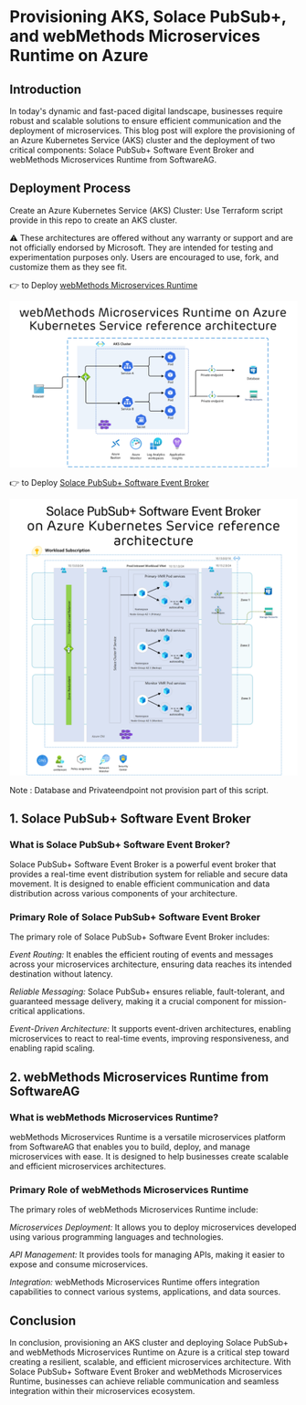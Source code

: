 # Provisioning AKS, Solace PubSub+, and webMethods Microservices Runtime on Azure

## Introduction
In today's dynamic and fast-paced digital landscape, businesses require robust and scalable solutions to ensure efficient communication and the deployment of microservices. This blog post will explore the provisioning of an Azure Kubernetes Service (AKS) cluster and the deployment of two critical components: Solace PubSub+ Software Event Broker and webMethods Microservices Runtime from SoftwareAG.

## Deployment Process

Create an Azure Kubernetes Service (AKS) Cluster: Use Terraform script provide in this repo to create an AKS cluster.

:warning: These architectures are offered without any warranty or support and are not officially endorsed by Microsoft. They are intended for testing and experimentation purposes only. Users are encouraged to use, fork, and customize them as they see fit.


:point_right: to Deploy [webMethods Microservices Runtime](/webmethods/README.md)

![webMethods Microservices Runtime on Azure Kubernetes Service reference architecture](images/webmethodes.png)


:point_right: to Deploy [Solace PubSub+ Software Event Broker](/solace/README.md)

![Solace PubSub+ Software Event Brokeron Azure Kubernetes Service reference architecture](images/solacepubsub.png)

Note : Database and Privateendpoint not provision part of this script.

## 1. Solace PubSub+ Software Event Broker
### What is Solace PubSub+ Software Event Broker?
Solace PubSub+ Software Event Broker is a powerful event broker that provides a real-time event distribution system for reliable and secure data movement. It is designed to enable efficient communication and data distribution across various components of your architecture.

### Primary Role of Solace PubSub+ Software Event Broker
The primary role of Solace PubSub+ Software Event Broker includes:

*Event Routing:* It enables the efficient routing of events and messages across your microservices architecture, ensuring data reaches its intended destination without latency.

*Reliable Messaging:* Solace PubSub+ ensures reliable, fault-tolerant, and guaranteed message delivery, making it a crucial component for mission-critical applications.

*Event-Driven Architecture:* It supports event-driven architectures, enabling microservices to react to real-time events, improving responsiveness, and enabling rapid scaling.

## 2. webMethods Microservices Runtime from SoftwareAG
### What is webMethods Microservices Runtime?
webMethods Microservices Runtime is a versatile microservices platform from SoftwareAG that enables you to build, deploy, and manage microservices with ease. It is designed to help businesses create scalable and efficient microservices architectures.

### Primary Role of webMethods Microservices Runtime
The primary roles of webMethods Microservices Runtime include:

*Microservices Deployment:* It allows you to deploy microservices developed using various programming languages and technologies.

*API Management:* It provides tools for managing APIs, making it easier to expose and consume microservices.

*Integration:* webMethods Microservices Runtime offers integration capabilities to connect various systems, applications, and data sources.

## Conclusion
In conclusion, provisioning an AKS cluster and deploying Solace PubSub+ and webMethods Microservices Runtime on Azure is a critical step toward creating a resilient, scalable, and efficient microservices architecture. With Solace PubSub+ Software Event Broker and webMethods Microservices Runtime, businesses can achieve reliable communication and seamless integration within their microservices ecosystem.